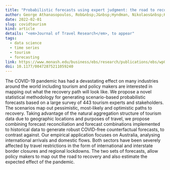 ```yaml
---
title: "Probabilistic forecasts using expert judgment: the road to recovery from COVID-19"
author: George Athanasopoulos, Rob&nbsp;J&nbsp;Hyndman, Nikolaos&nbsp;Kourentzes, Mitchell&nbsp;O'Hara&#8209;Wild
date: 2022-02-01
slug: covidtourism
kind: article
details: "<em>Journal of Travel Research</em>, to appear"
tags:
  - data science
  - time series
  - tourism
  - forecasting
link: https://www.monash.edu/business/ebs/research/publications/ebs/wp01-2021.pdf
doi: 10.1177/00472875211059240
---
```


The COVID-19 pandemic has had a devastating effect on many industries around the world including tourism and policy makers are interested in mapping out what the recovery path will look like. We propose a novel statistical methodology for generating scenario-based probabilistic forecasts based on a large survey of 443 tourism experts and stakeholders. The scenarios map out pessimistic, most-likely and optimistic paths to recovery. Taking advantage of the natural aggregation structure of tourism data due to geographic locations and purposes of travel, we propose combining forecast reconciliation and forecast combinations implemented to historical data to generate robust COVID-free counterfactual forecasts, to contrast against. Our empirical application focuses on Australia, analysing international arrivals and domestic flows. Both sectors have been severely affected by travel restrictions in the form of international and interstate border closures and regional lockdowns. The two sets of forecasts, allow policy makers to map out the road to recovery and also estimate the expected effect of the pandemic.
